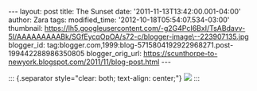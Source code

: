 \-\-- layout: post title: The Sunset date:
\'2011-11-13T13:42:00.001-04:00\' author: Zara tags: modified\_time:
\'2012-10-18T05:54:07.534-03:00\' thumbnail:
https://lh5.googleusercontent.com/-g2G4PcI6BxI/TsABdavv-5I/AAAAAAAAABk/SGfEycqOpOA/s72-c/blogger-image\--223907135.jpg
blogger\_id:
tag:blogger.com,1999:blog-5715804192922968271.post-199442288986350805
blogger\_orig\_url:
https://scunthorpe-to-newyork.blogspot.com/2011/11/blog-post.html \-\--

::: {.separator style="clear: both; text-align: center;"}
[![](https://lh5.googleusercontent.com/-g2G4PcI6BxI/TsABdavv-5I/AAAAAAAAABk/SGfEycqOpOA/s640/blogger-image--223907135.jpg)](https://lh5.googleusercontent.com/-g2G4PcI6BxI/TsABdavv-5I/AAAAAAAAABk/SGfEycqOpOA/s640/blogger-image--223907135.jpg)
:::

